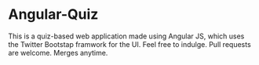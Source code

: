 # Angular-Quiz

This is a quiz-based web application made using Angular JS, which uses the Twitter Bootstap framwork for the UI.
Feel free to indulge.
Pull requests are welcome.
Merges anytime.
